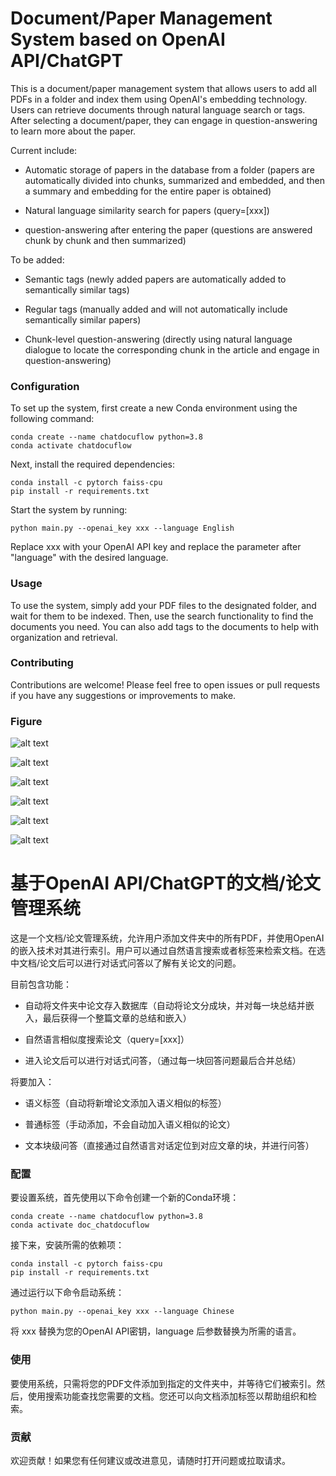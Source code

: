 # Document/Paper Management System based on OpenAI API/ChatGPT

This is a document/paper management system that allows users to add all PDFs in a folder and index them using OpenAI's embedding technology. Users can retrieve documents through natural language search or tags. After selecting a document/paper, they can engage in question-answering to learn more about the paper.

Current include:

* Automatic storage of papers in the database from a folder (papers are automatically divided into chunks, summarized and embedded, and then a summary and embedding for the entire paper is obtained)

* Natural language similarity search for papers (query=[xxx])

* question-answering after entering the paper (questions are answered chunk by chunk and then summarized)

To be added:

* Semantic tags (newly added papers are automatically added to semantically similar tags)

* Regular tags (manually added and will not automatically include semantically similar papers)

* Chunk-level question-answering (directly using natural language dialogue to locate the corresponding chunk in the article and engage in question-answering)

### Configuration

To set up the system, first create a new Conda environment using the following command:

```
conda create --name chatdocuflow python=3.8
conda activate chatdocuflow
```

Next, install the required dependencies:

```
conda install -c pytorch faiss-cpu
pip install -r requirements.txt
```

Start the system by running:

```python main.py --openai_key xxx --language English```

Replace xxx with your OpenAI API key and replace the parameter after "language" with the desired language.

### Usage

To use the system, simply add your PDF files to the designated folder, and wait for them to be indexed. Then, use the search functionality to find the documents you need. You can also add tags to the documents to help with organization and retrieval.

### Contributing

Contributions are welcome! Please feel free to open issues or pull requests if you have any suggestions or improvements to make.

### Figure

![alt text](fig/fig1.png)

![alt text](fig/fig2.png)

![alt text](fig/fig3.png)

![alt text](fig/fig4.png)

![alt text](fig/fig5.png)

![alt text](fig/fig6.png)

# 基于OpenAI API/ChatGPT的文档/论文管理系统

这是一个文档/论文管理系统，允许用户添加文件夹中的所有PDF，并使用OpenAI的嵌入技术对其进行索引。用户可以通过自然语言搜索或者标签来检索文档。在选中文档/论文后可以进行对话式问答以了解有关论文的问题。

目前包含功能：

* 自动将文件夹中论文存入数据库（自动将论文分成块，并对每一块总结并嵌入，最后获得一个整篇文章的总结和嵌入）

* 自然语言相似度搜索论文（query=[xxx]）

* 进入论文后可以进行对话式问答，（通过每一块回答问题最后合并总结）

将要加入：

* 语义标签（自动将新增论文添加入语义相似的标签）

* 普通标签（手动添加，不会自动加入语义相似的论文）

* 文本块级问答（直接通过自然语言对话定位到对应文章的块，并进行问答）

### 配置

要设置系统，首先使用以下命令创建一个新的Conda环境：

```
conda create --name chatdocuflow python=3.8
conda activate doc_chatdocuflow
```

接下来，安装所需的依赖项：

```
conda install -c pytorch faiss-cpu
pip install -r requirements.txt
```

通过运行以下命令启动系统：

```python main.py --openai_key xxx --language Chinese```

将 xxx 替换为您的OpenAI API密钥，language 后参数替换为所需的语言。

### 使用

要使用系统，只需将您的PDF文件添加到指定的文件夹中，并等待它们被索引。然后，使用搜索功能查找您需要的文档。您还可以向文档添加标签以帮助组织和检索。

### 贡献

欢迎贡献！如果您有任何建议或改进意见，请随时打开问题或拉取请求。
